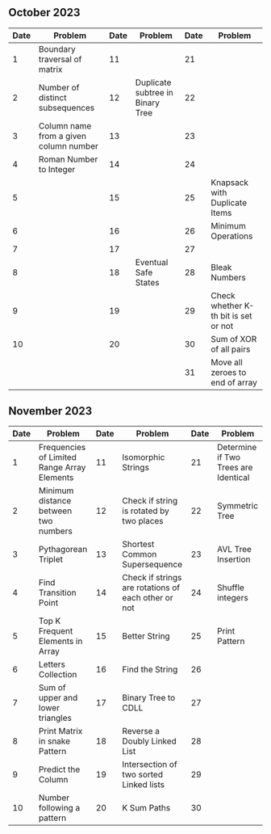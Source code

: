 #

## October 2023

| Date | Problem                                | Date | Problem                          | Date | Problem                              |
| ---- | -------------------------------------- | ---- | -------------------------------- | ---- | ------------------------------------ |
| 1    | Boundary traversal of matrix           | 11   |                                  | 21   |                                      |
| 2    | Number of distinct subsequences        | 12   | Duplicate subtree in Binary Tree | 22   |                                      |
| 3    | Column name from a given column number | 13   |                                  | 23   |                                      |
| 4    | Roman Number to Integer                | 14   |                                  | 24   |                                      |
| 5    |                                        | 15   |                                  | 25   | Knapsack with Duplicate Items        |
| 6    |                                        | 16   |                                  | 26   | Minimum Operations                   |
| 7    |                                        | 17   |                                  | 27   |                                      |
| 8    |                                        | 18   | Eventual Safe States             | 28   | Bleak Numbers                        |
| 9    |                                        | 19   |                                  | 29   | Check whether K-th bit is set or not |
| 10   |                                        | 20   |                                  | 30   | Sum of XOR of all pairs              |
|      |                                        |      |                                  | 31   | Move all zeroes to end of array      |

## November 2023

| Date | Problem                                     | Date | Problem                                             | Date | Problem                              |
| ---- | ------------------------------------------- | ---- | --------------------------------------------------- | ---- | ------------------------------------ |
| 1    | Frequencies of Limited Range Array Elements | 11   | Isomorphic Strings                                  | 21   | Determine if Two Trees are Identical |
| 2    | Minimum distance between two numbers        | 12   | Check if string is rotated by two places            | 22   | Symmetric Tree                       |
| 3    | Pythagorean Triplet                         | 13   | Shortest Common Supersequence                       | 23   | AVL Tree Insertion                   |
| 4    | Find Transition Point                       | 14   | Check if strings are rotations of each other or not | 24   | Shuffle integers                     |
| 5    | Top K Frequent Elements in Array            | 15   | Better String                                       | 25   | Print Pattern                        |
| 6    | Letters Collection                          | 16   | Find the String                                     | 26   |                                      |
| 7    | Sum of upper and lower triangles            | 17   | Binary Tree to CDLL                                 | 27   |                                      |
| 8    | Print Matrix in snake Pattern               | 18   | Reverse a Doubly Linked List                        | 28   |                                      |
| 9    | Predict the Column                          | 19   | Intersection of two sorted Linked lists             | 29   |                                      |
| 10   | Number following a pattern                  | 20   | K Sum Paths                                         | 30   |                                      |
